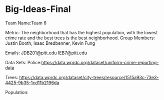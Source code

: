 # Big-Ideas-Final

Team Name:Team 6

Metric: The neighborhood that has the highest population, with the lowest crime rate and the best trees is the best neighborhood.
Group Members:
Justin Booth, 
Isaac Bredbenner,
Kevin Fung

Emails:
JDB201@pitt.edu
IEB7@pitt.edu


Data Sets:
Police:https://data.wprdc.org/dataset/uniform-crime-reporting-data

Trees: https://data.wprdc.org/dataset/city-trees/resource/1515a93c-73e3-4425-9b35-1cd11b2196da

Population:
